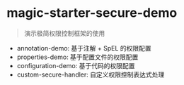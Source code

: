# magic-starter-secure-demo

> 演示极简权限控制框架的使用

- annotation-demo: 基于注解 + SpEL 的权限配置
- properties-demo: 基于配置文件的权限配置
- configuration-demo: 基于代码的权限配置
- custom-secure-handler: 自定义权限控制表达式处理